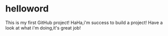 # helloword
This is my first GitHub project!
HaHa,i'm success to build a project!
Have a look at what i'm doing,it's great job!


